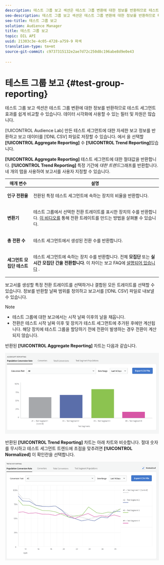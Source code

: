 ```yaml
---
description: 테스트 그룹 보고 섹션은 테스트 그룹 변환에 대한 정보를 반환하므로 테스트 세그먼트 효과를 쉽게 비교할 수 있습니다. 데이터 시각화에 사용할 수 있는 필터 및 차원은 많습니다.
seo-description: 테스트 그룹 보고 섹션은 테스트 그룹 변환에 대한 정보를 반환하므로 테스트 세그먼트 효과를 쉽게 비교할 수 있습니다. 데이터 시각화에 사용할 수 있는 필터 및 차원은 많습니다.
seo-title: 테스트 그룹 보고
solution: Audience Manager
title: 테스트 그룹 보고
topic: DIL API
uuid: 21303c3e-4c05-4728-a759-9 파섹
translation-type: tm+mt
source-git-commit: c9737315132e2ae7d72c250d8c196abe8d9e0e43

---
```



# 테스트 그룹 보고 {#test-group-reporting}

테스트 그룹 보고 섹션은 테스트 그룹 변환에 대한 정보를 반환하므로 테스트 세그먼트 효과를 쉽게 비교할 수 있습니다. 데이터 시각화에 사용할 수 있는 필터 및 차원은 많습니다.

[!UICONTROL Audience Lab] 만든 테스트 세그먼트에 대한 자세한 보고 정보를 반환하고 보고 데이터를 [!DNL CSV] 파일로 저장할 수 있습니다. 에서 을 선택할 **[!UICONTROL Aggregate Reporting]** 수 **[!UICONTROL Trend Reporting]**&#x200B;있습니다.

**[!UICONTROL Aggregate Reporting]** 테스트 세그먼트에 대한 절대값을 반환합니다. **[!UICONTROL Trend Reporting]** 특정 기간에 *대한 트렌드*&#x200B;그래프를 반환합니다. 네 개의 탭을 사용하여 보고서를 사용자 지정할 수 있습니다.

<table id="table_446384AE9A36408A9C570CB7DB72C3D6"> 
 <thead> 
  <tr> 
   <th colname="col1" class="entry"> 매개 변수 </th> 
   <th colname="col2" class="entry"> 설명 </th> 
  </tr> 
 </thead>
 <tbody> 
  <tr> 
   <td colname="col1"> <p> <b><span class="uicontrol"> 인구 전환율</span></b> </p> </td> 
   <td colname="col2"> <p>전환된 특정 테스트 세그먼트에 속하는 장치의 비율을 반환합니다. </p> </td> 
  </tr> 
  <tr> 
   <td colname="col1"> <p> <b><span class="uicontrol"> 변환기</span></b> </p> </td> 
   <td colname="col2"> <p>테스트 그룹에서 선택한 전환 트레이트를 표시한 장치의 수를 반환합니다. <a href="https://helpx.adobe.com/audience-manager/kt/using/creating-conversion-traits-feature-video-use.html" format="https" scope="external"> 이 비디오를</a> 통해 전환 트레이트를 만드는 방법을 살펴볼 수 있습니다. </p> </td> 
  </tr> 
  <tr> 
   <td colname="col1"> <p> <b><span class="uicontrol"> 총 전환 수</span></b> </p> </td> 
   <td colname="col2"> <p>테스트 세그먼트에서 생성된 전환 수를 반환합니다. </p> </td> 
  </tr> 
  <tr> 
   <td colname="col1"> <p> <b><span class="uicontrol"> 세그먼트 모집단 테스트</span></b> </p> </td> 
   <td colname="col2"> <p>테스트 세그먼트에 속하는 장치 수를 반환합니다. 전체 <b><span class="uicontrol"> 모집단</span></b> 또는 <b><span class="uicontrol"> 실시간 모집단 간을 전환합니다</span></b>. 이 차이는 보고 FAQ에 <a href="../../faq/faq-reporting.md"> 설명되어 있습니다</a> . </p> </td>
  </tr>
 </tbody>
</table>

보고서를 생성할 특정 전환 트레이트를 선택하거나 결합된 모든 트레이트를 선택할 수 있습니다. 정보를 반환할 날짜 범위를 정의하고 보고서를 [!DNL CSV] 파일로 내보낼 수 있습니다.

>[!NOTE]
>
>* 테스트 그룹에 대한 보고에서는 시작 날짜 이후의 날을 채웁니다.
>* 전환은 테스트 시작 날짜 이후 및 장치가 테스트 세그먼트에 추가된 후에만 계산됩니다. 해당 장치에 테스트 그룹을 할당하기 전에 전환이 발생하는 경우 전환이 계산되지 않습니다.


반환된 **[!UICONTROL Aggregate Reporting]** 차트는 다음과 같습니다.

![](assets/aggregate-reporting.PNG)

반환된 **[!UICONTROL Trend Reporting]** 차트는 아래 차트와 비슷합니다. 절대 숫자를 무시하고 테스트 세그먼트 트렌드에 초점을 맞추려면 **[!UICONTROL Normalized]** 이 확인란을 선택합니다.

![](assets/trend-reporting.PNG)